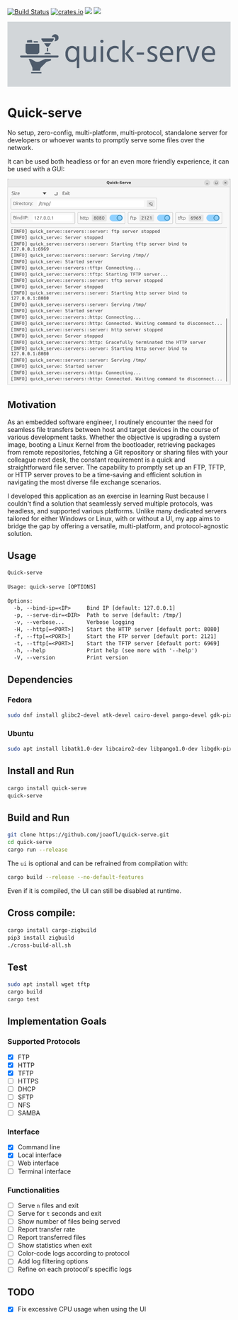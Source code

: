 [![Build Status](https://github.com/joaofl/quick-serve/actions/workflows/rust.yml/badge.svg)](https://github.com/joaofl/quick-serve/actions/workflows/rust.yml)
[![crates.io](https://img.shields.io/crates/v/quick-serve.svg)](https://crates.io/crates/quick-serve)
![](https://tokei.rs/b1/github/joaofl/quick-serve?category=code)
[![](https://deps.rs/repo/github/joaofl/quick-serve/status.svg)](https://deps.rs/repo/github/joaofl/quick-serve)

<p align="center"> 
  <p align="center"> <img src="media/logo.png" alt="Logo" width="600"/> </p>
</p>

# Quick-serve
No setup, zero-config, multi-platform, multi-protocol, standalone server for developers or whoever wants to promptly 
serve some files over the network.

It can be used both headless or for an even more friendly experience, it can be used with a GUI:

<!-- ![alt text](media/screenshot.png "Screenshot") -->

<p align="center">
  <img src="media/screenshot.png" alt="Screenshot" width="600"/>
</p>

## Motivation

As an embedded software engineer, I routinely encounter the need for seamless file transfers between host and target 
devices in the course of various development tasks. Whether the objective is upgrading a system image, booting a Linux 
Kernel from the bootloader, retrieving packages from remote repositories, fetching a Git repository or sharing files with 
your colleague next desk, the constant requirement is a quick and straightforward file server. The capability to promptly 
set up an FTP, TFTP, or HTTP server proves to be a time-saving and efficient solution in navigating the most diverse 
file exchange scenarios.

I developed this application as an exercise in learning Rust because I couldn't find a solution that seamlessly served 
multiple protocols, was headless, and supported various platforms. Unlike many dedicated servers tailored for either 
Windows or Linux, with or without a UI, my app aims to bridge the gap by offering a versatile, multi-platform, and 
protocol-agnostic solution.

## Usage

```shell
Quick-serve

Usage: quick-serve [OPTIONS]

Options:
  -b, --bind-ip=<IP>     Bind IP [default: 127.0.0.1]
  -p, --serve-dir=<DIR>  Path to serve [default: /tmp/]
  -v, --verbose...       Verbose logging
  -H, --http[=<PORT>]    Start the HTTP server [default port: 8080]
  -f, --ftp[=<PORT>]     Start the FTP server [default port: 2121]
  -t, --tftp[=<PORT>]    Start the TFTP server [default port: 6969]
  -h, --help             Print help (see more with '--help')
  -V, --version          Print version
```


## Dependencies

### Fedora
```sh
sudo dnf install glibc2-devel atk-devel cairo-devel pango-devel gdk-pixbuf2-devel gtk3-devel
```

### Ubuntu
```sh
sudo apt install libatk1.0-dev libcairo2-dev libpango1.0-dev libgdk-pixbuf2.0-dev libgtk-3-dev
```

## Install and Run

```sh
cargo install quick-serve
quick-serve
```

## Build and Run

```sh
git clone https://github.com/joaofl/quick-serve.git
cd quick-serve
cargo run --release
```

The `ui` is optional and can be refrained from compilation with:

```sh
cargo build --release --no-default-features
```

Even if it is compiled, the UI can still be disabled at runtime.

## Cross compile:

```sh
cargo install cargo-zigbuild
pip3 install zigbuild
./cross-build-all.sh
```

## Test

```sh
sudo apt install wget tftp
cargo build
cargo test
```

## Implementation Goals

### Supported Protocols
- [x] FTP
- [x] HTTP
- [x] TFTP
- [ ] HTTPS
- [ ] DHCP
- [ ] SFTP
- [ ] NFS
- [ ] SAMBA

### Interface
- [x] Command line
- [x] Local interface
- [ ] Web interface
- [ ] Terminal interface

### Functionalities
- [ ] Serve `n` files and exit
- [ ] Serve for `t` seconds and exit
- [ ] Show number of files being served
- [ ] Report transfer rate
- [ ] Report transferred files
- [ ] Show statistics when exit
- [ ] Color-code logs according to protocol
- [ ] Add log filtering options
- [ ] Refine on each protocol's specific logs

## TODO
- [x] Fix excessive CPU usage when using the UI
